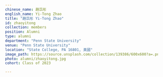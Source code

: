 ```yaml
---
chinese_name: 趙苡彤
english_name: Yi-Tong Zhao
title: "趙苡彤 Yi-Tong Zhao"
id: zhaoyitong
collection: members
position: Alumni
type: alumni
department: "Penn State University"
venue: "Penn State University"
location: "State College, PA 16801, 美國"
image_path: https://source.unsplash.com/collection/139386/600x600?a=.png
photo: alumni/zhaoyitong.jpg
cohort: Class of 2023

---
```

